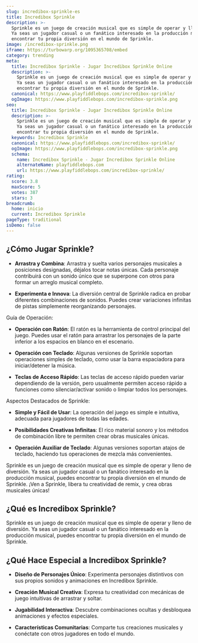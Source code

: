 ```yaml
---
slug: incredibox-sprinkle-es
title: Incredibox Sprinkle
description: >-
  Sprinkle es un juego de creación musical que es simple de operar y lleno de diversión.
  Ya seas un jugador casual o un fanático interesado en la producción musical, puedes
  encontrar tu propia diversión en el mundo de Sprinkle.
image: /incredibox-sprinkle.png
iframe: https://turbowarp.org/1095365708/embed
category: trending
meta:
  title: Incredibox Sprinkle - Jugar Incredibox Sprinkle Online
  description: >-
    Sprinkle es un juego de creación musical que es simple de operar y lleno de diversión.
    Ya seas un jugador casual o un fanático interesado en la producción musical, puedes
    encontrar tu propia diversión en el mundo de Sprinkle.
  canonical: https://www.playfiddlebops.com/incredibox-sprinkle/
  ogImage: https://www.playfiddlebops.com/incredibox-sprinkle.png
seo:
  title: Incredibox Sprinkle - Jugar Incredibox Sprinkle Online
  description: >-
    Sprinkle es un juego de creación musical que es simple de operar y lleno de diversión.
    Ya seas un jugador casual o un fanático interesado en la producción musical, puedes
    encontrar tu propia diversión en el mundo de Sprinkle.
  keywords: Incredibox Sprinkle
  canonical: https://www.playfiddlebops.com/incredibox-sprinkle/
  ogImage: https://www.playfiddlebops.com/incredibox-sprinkle.png
  schema:
    name: Incredibox Sprinkle - Jugar Incredibox Sprinkle Online
    alternateName: playfiddlebops.com
    url: https://www.playfiddlebops.com/incredibox-sprinkle/
rating:
  score: 3.8
  maxScore: 5
  votes: 387
  stars: 3
breadcrumb:
  home: inicio
  current: Incredibox Sprinkle
pageType: traditional
isDemo: false
---
```


## ¿Cómo Jugar Sprinkle?

- **Arrastra y Combina**: Arrastra y suelta varios personajes musicales a posiciones designadas, déjalos tocar notas únicas. Cada personaje contribuirá con un sonido único que se superpone con otros para formar un arreglo musical completo.

- **Experimenta e Innova**: La diversión central de Sprinkle radica en probar diferentes combinaciones de sonidos. Puedes crear variaciones infinitas de pistas simplemente reorganizando personajes.

Guía de Operación:

- **Operación con Ratón**: El ratón es la herramienta de control principal del juego. Puedes usar el ratón para arrastrar los personajes de la parte inferior a los espacios en blanco en el escenario.

- **Operación con Teclado**: Algunas versiones de Sprinkle soportan operaciones simples de teclado, como usar la barra espaciadora para iniciar/detener la música.

- **Teclas de Acceso Rápido**: Las teclas de acceso rápido pueden variar dependiendo de la versión, pero usualmente permiten acceso rápido a funciones como silenciar/activar sonido o limpiar todos los personajes.

Aspectos Destacados de Sprinkle:

- **Simple y Fácil de Usar**: La operación del juego es simple e intuitiva, adecuada para jugadores de todas las edades.

- **Posibilidades Creativas Infinitas**: El rico material sonoro y los métodos de combinación libre te permiten crear obras musicales únicas.

- **Operación Auxiliar de Teclado**: Algunas versiones soportan atajos de teclado, haciendo tus operaciones de mezcla más convenientes.

Sprinkle es un juego de creación musical que es simple de operar y lleno de diversión. Ya seas un jugador casual o un fanático interesado en la producción musical, puedes encontrar tu propia diversión en el mundo de Sprinkle. ¡Ven a Sprinkle, libera tu creatividad de remix, y crea obras musicales únicas!

## ¿Qué es Incredibox Sprinkle?

Sprinkle es un juego de creación musical que es simple de operar y lleno de diversión. Ya seas un jugador casual o un fanático interesado en la producción musical, puedes encontrar tu propia diversión en el mundo de Sprinkle.

## ¿Qué Hace Especial a Incredibox Sprinkle?

- **Diseño de Personajes Único**: Experimenta personajes distintivos con sus propios sonidos y animaciones en Incredibox Sprinkle.

- **Creación Musical Creativa**: Expresa tu creatividad con mecánicas de juego intuitivas de arrastrar y soltar.

- **Jugabilidad Interactiva**: Descubre combinaciones ocultas y desbloquea animaciones y efectos especiales.

- **Características Comunitarias**: Comparte tus creaciones musicales y conéctate con otros jugadores en todo el mundo.